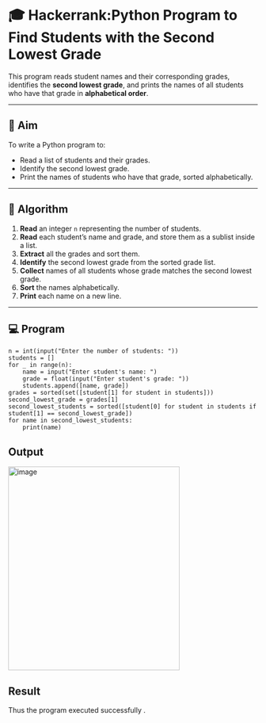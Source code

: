 # 🎓 Hackerrank:Python Program to Find Students with the Second Lowest Grade

This program reads student names and their corresponding grades, identifies the **second lowest grade**, and prints the names of all students who have that grade in **alphabetical order**.

---

## 🎯 Aim

To write a Python program to:
- Read a list of students and their grades.
- Identify the second lowest grade.
- Print the names of students who have that grade, sorted alphabetically.

---

## 🧠 Algorithm

1. **Read** an integer `n` representing the number of students.
2. **Read** each student’s name and grade, and store them as a sublist inside a list.
3. **Extract** all the grades and sort them.
4. **Identify** the second lowest grade from the sorted grade list.
5. **Collect** names of all students whose grade matches the second lowest grade.
6. **Sort** the names alphabetically.
7. **Print** each name on a new line.

---

## 💻  Program

    n = int(input("Enter the number of students: "))
    students = []
    for _ in range(n):
        name = input("Enter student's name: ")
        grade = float(input("Enter student's grade: "))
        students.append([name, grade])
    grades = sorted(set([student[1] for student in students]))
    second_lowest_grade = grades[1]
    second_lowest_students = sorted([student[0] for student in students if student[1] == second_lowest_grade])
    for name in second_lowest_students:
        print(name)
## Output
<img width="346" height="411" alt="image" src="https://github.com/user-attachments/assets/a1343f22-3e70-46b8-bf0e-9233aa1da326" />

## Result
Thus the program executed successfully .
